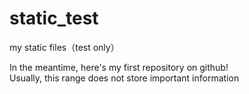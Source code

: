 # static_test
my static files（test only）


In the meantime, here's my first repository on github!  
Usually, this range does not store important information
